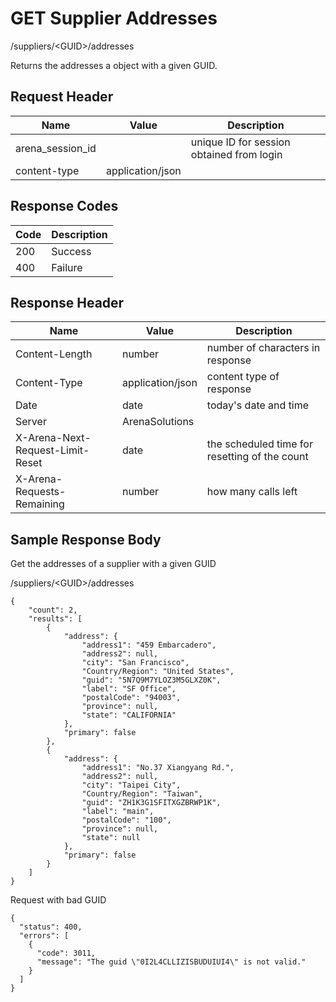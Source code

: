 # GET Supplier Addresses


/suppliers/&lt;GUID&gt;/addresses

Returns the addresses a  object with a given GUID.

## Request Header

| Name<br> | Value<br> | Description<br> |
|  --- |  --- |  --- | 
| arena_session_id<br> |   | unique ID for session obtained from login<br> |
| content\-type<br> | application/json<br> |   |

## Response Codes

| Code<br> | Description<br> |
|  --- |  --- | 
| 200<br> | Success<br> |
| 400<br> | Failure<br> |

## Response Header

| Name<br> | Value<br> | Description<br> |
|  --- |  --- |  --- | 
| Content\-Length<br> | number<br> | number of characters in response<br> |
| Content\-Type<br> | application/json<br> | content type of response<br> |
| Date<br> | date<br> | today's date and time<br> |
| Server<br> | ArenaSolutions<br> |   |
| X\-Arena\-Next\-Request\-Limit\-Reset<br> | date<br> | the scheduled time for resetting of the count<br> |
| X\-Arena\-Requests\-Remaining<br> | number<br> | how many calls left<br> |

## Sample Response Body
Get the addresses of a  supplier with a given GUID



/suppliers/&lt;GUID&gt;/addresses

```
{
    "count": 2,
    "results": [
        {
            "address": {
                "address1": "459 Embarcadero",
                "address2": null,
                "city": "San Francisco",
                "Country/Region": "United States",
                "guid": "5N7Q9M7YLOZ3M5GLXZ0K",
                "label": "SF Office",
                "postalCode": "94003",
                "province": null,
                "state": "CALIFORNIA"
            },
            "primary": false
        },
        {
            "address": {
                "address1": "No.37 Xiangyang Rd.",
                "address2": null,
                "city": "Taipei City",
                "Country/Region": "Taiwan",
                "guid": "ZH1K3G1SFITXGZBRWP1K",
                "label": "main",
                "postalCode": "100",
                "province": null,
                "state": null
            },
            "primary": false
        }
    ]
}    
```
Request with bad GUID

```
{
  "status": 400,
  "errors": [
    {
      "code": 3011,
      "message": "The guid \"0I2L4CLLIZISBUDUIUI4\" is not valid."
    }
  ]
}
```
